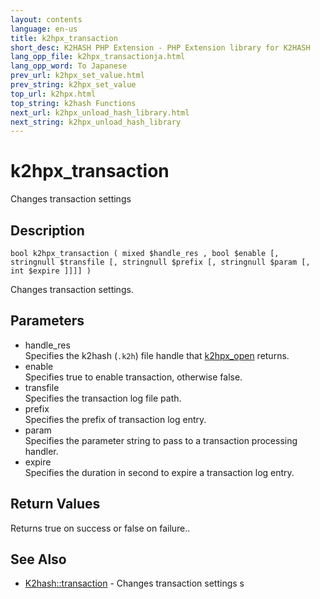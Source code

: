 ```yaml
---
layout: contents
language: en-us
title: k2hpx_transaction
short_desc: K2HASH PHP Extension - PHP Extension library for K2HASH
lang_opp_file: k2hpx_transactionja.html
lang_opp_word: To Japanese
prev_url: k2hpx_set_value.html
prev_string: k2hpx_set_value
top_url: k2hpx.html
top_string: k2hash Functions
next_url: k2hpx_unload_hash_library.html
next_string: k2hpx_unload_hash_library
---
```


# k2hpx_transaction
Changes transaction settings

## Description
```
bool k2hpx_transaction ( mixed $handle_res , bool $enable [, stringnull $transfile [, stringnull $prefix [, stringnull $param [, int $expire ]]]] )
```
Changes transaction settings. 

## Parameters
- handle_res  
Specifies the k2hash (`.k2h`) file handle that [k2hpx_open](k2hpx_open.html) returns.
- enable  
Specifies true to enable transaction, otherwise false.
- transfile  
Specifies the transaction log file path.
- prefix  
Specifies the prefix of transaction log entry.
- param  
Specifies the parameter string to pass to a transaction processing handler.
- expire  
Specifies the duration in second to expire a transaction log entry.

## Return Values
Returns true on success or false on failure..

## See Also
- [K2hash::transaction](k2h_transaction.html) - Changes transaction settings
s